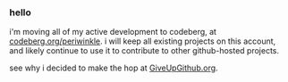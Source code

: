 ### hello
i'm moving all of my active development to codeberg, at [codeberg.org/periwinkle](https://codeberg.org/periwinkle). i will keep all existing projects on this account, and likely continue to use it to contribute to other github-hosted projects. 

see why i decided to make the hop at [GiveUpGithub.org](https://giveupgithub.org).
<!--
**LtPeriwinkle/LtPeriwinkle** is a ✨ _special_ ✨ repository because its `README.md` (this file) appears on your GitHub profile.

Here are some ideas to get you started:

- 🔭 I’m currently working on ...
- 🌱 I’m currently learning ...
- 👯 I’m looking to collaborate on ...
- 🤔 I’m looking for help with ...
- 💬 Ask me about ...
- 📫 How to reach me: ...
- 😄 Pronouns: ...
- ⚡ Fun fact: ...
-->
